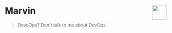 # Marvin  <img align="right" width="45" height="45" src="https://github.com/stuparmihailo/marvin/raw/master/resources/images/marvin-logo.png">
> DevoOps? Don't talk to me about DevOps.
